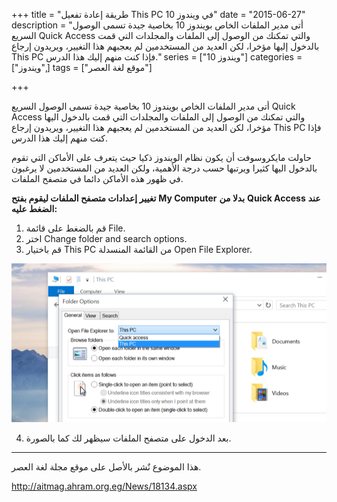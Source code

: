 +++
title = "طريقة إعادة تفعيل This PC في ويندوز 10"
date = "2015-06-27"
description = "أتى مدير الملفات الخاص بويندوز 10 بخاصية جيدة تسمى الوصول السريع Quick Access والتي تمكنك من الوصول إلى الملفات والمجلدات التي قمت بالدخول إليها مؤخرا، لكن العديد من المستخدمين لم يعجبهم هذا التغيير، ويريدون إرجاع This PC فإذا كنت منهم إليك هذا الدرس."
series = ["ويندوز 10"]
categories = ["ويندوز",]
tags = ["موقع لغة العصر"]

+++

أتى مدير الملفات الخاص بويندوز 10 بخاصية جيدة تسمى الوصول السريع Quick Access والتي تمكنك من الوصول إلى الملفات والمجلدات التي قمت بالدخول اليها مؤخرا، لكن العديد من المستخدمين لم يعجبهم هذا التغيير، ويريدون إرجاع This PC فإذا كنت منهم إليك هذا الدرس.

حاولت مايكروسوفت أن يكون نظام الويندوز ذكيا حيث يتعرف على الأماكن التي تقوم بالدخول اليها كثيرا ويرتبها حسب درجة الأهمية، ولكن العديد من المستخدمين لا يرغبون في ظهور هذه الأماكن دائما في متصفح الملفات.

**تغيير إعدادات متصفح الملفات ليقوم بفتح** **My Computer** **بدلا من** **Quick Access** **عند الضغط عليه:**

1. قم بالضغط على قائمة File.
2. اختر Change folder and search options.
3. قم باختيار This PC من القائمة المنسدلة Open File Explorer.

![1](images/2015-635709607831916546-191.png)

4. بعد الدخول على متصفح الملفات سيظهر لك كما بالصورة.

---

هذا الموضوع نٌشر باﻷصل على موقع مجلة لغة العصر.

http://aitmag.ahram.org.eg/News/18134.aspx

